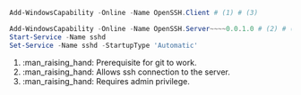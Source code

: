 ```powershell title="windows openssh ssh client install"
Add-WindowsCapability -Online -Name OpenSSH.Client # (1) # (3)
```

```powershell title="windows openssh ssh server install"
Add-WindowsCapability -Online -Name OpenSSH.Server~~~~0.0.1.0 # (2) # (3)
Start-Service -Name sshd
Set-Service -Name sshd -StartupType 'Automatic'
```

1.  :man_raising_hand: Prerequisite for git to work.
2.  :man_raising_hand: Allows ssh connection to the server.
3.  :man_raising_hand: Requires admin privilege.

